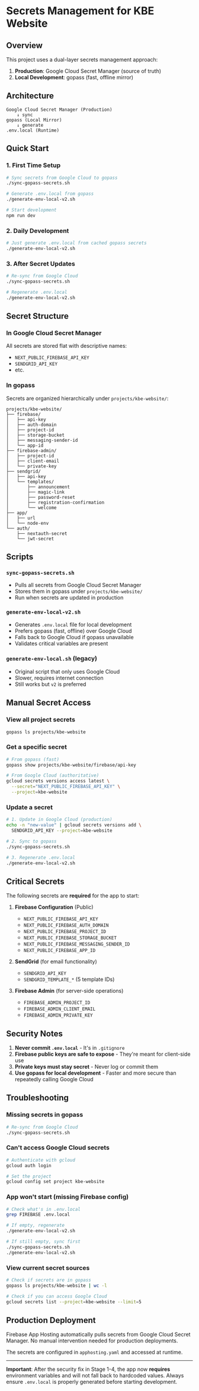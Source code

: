 # Secrets Management for KBE Website

## Overview

This project uses a dual-layer secrets management approach:

1. **Production**: Google Cloud Secret Manager (source of truth)
2. **Local Development**: gopass (fast, offline mirror)

## Architecture

```
Google Cloud Secret Manager (Production)
    ↓ sync
gopass (Local Mirror)
    ↓ generate
.env.local (Runtime)
```

## Quick Start

### 1. First Time Setup

```bash
# Sync secrets from Google Cloud to gopass
./sync-gopass-secrets.sh

# Generate .env.local from gopass
./generate-env-local-v2.sh

# Start development
npm run dev
```

### 2. Daily Development

```bash
# Just generate .env.local from cached gopass secrets
./generate-env-local-v2.sh
```

### 3. After Secret Updates

```bash
# Re-sync from Google Cloud
./sync-gopass-secrets.sh

# Regenerate .env.local
./generate-env-local-v2.sh
```

## Secret Structure

### In Google Cloud Secret Manager

All secrets are stored flat with descriptive names:

- `NEXT_PUBLIC_FIREBASE_API_KEY`
- `SENDGRID_API_KEY`
- etc.

### In gopass

Secrets are organized hierarchically under `projects/kbe-website/`:

```
projects/kbe-website/
├── firebase/
│   ├── api-key
│   ├── auth-domain
│   ├── project-id
│   ├── storage-bucket
│   ├── messaging-sender-id
│   └── app-id
├── firebase-admin/
│   ├── project-id
│   ├── client-email
│   └── private-key
├── sendgrid/
│   ├── api-key
│   └── templates/
│       ├── announcement
│       ├── magic-link
│       ├── password-reset
│       ├── registration-confirmation
│       └── welcome
├── app/
│   ├── url
│   └── node-env
└── auth/
    ├── nextauth-secret
    └── jwt-secret
```

## Scripts

### `sync-gopass-secrets.sh`

- Pulls all secrets from Google Cloud Secret Manager
- Stores them in gopass under `projects/kbe-website/`
- Run when secrets are updated in production

### `generate-env-local-v2.sh`

- Generates `.env.local` file for local development
- Prefers gopass (fast, offline) over Google Cloud
- Falls back to Google Cloud if gopass unavailable
- Validates critical variables are present

### `generate-env-local.sh` (legacy)

- Original script that only uses Google Cloud
- Slower, requires internet connection
- Still works but `v2` is preferred

## Manual Secret Access

### View all project secrets

```bash
gopass ls projects/kbe-website
```

### Get a specific secret

```bash
# From gopass (fast)
gopass show projects/kbe-website/firebase/api-key

# From Google Cloud (authoritative)
gcloud secrets versions access latest \
  --secret="NEXT_PUBLIC_FIREBASE_API_KEY" \
  --project=kbe-website
```

### Update a secret

```bash
# 1. Update in Google Cloud (production)
echo -n "new-value" | gcloud secrets versions add \
  SENDGRID_API_KEY --project=kbe-website

# 2. Sync to gopass
./sync-gopass-secrets.sh

# 3. Regenerate .env.local
./generate-env-local-v2.sh
```

## Critical Secrets

The following secrets are **required** for the app to start:

1. **Firebase Configuration** (Public)
   - `NEXT_PUBLIC_FIREBASE_API_KEY`
   - `NEXT_PUBLIC_FIREBASE_AUTH_DOMAIN`
   - `NEXT_PUBLIC_FIREBASE_PROJECT_ID`
   - `NEXT_PUBLIC_FIREBASE_STORAGE_BUCKET`
   - `NEXT_PUBLIC_FIREBASE_MESSAGING_SENDER_ID`
   - `NEXT_PUBLIC_FIREBASE_APP_ID`

2. **SendGrid** (for email functionality)
   - `SENDGRID_API_KEY`
   - `SENDGRID_TEMPLATE_*` (5 template IDs)

3. **Firebase Admin** (for server-side operations)
   - `FIREBASE_ADMIN_PROJECT_ID`
   - `FIREBASE_ADMIN_CLIENT_EMAIL`
   - `FIREBASE_ADMIN_PRIVATE_KEY`

## Security Notes

1. **Never commit `.env.local`** - It's in `.gitignore`
2. **Firebase public keys are safe to expose** - They're meant for client-side use
3. **Private keys must stay secret** - Never log or commit them
4. **Use gopass for local development** - Faster and more secure than repeatedly calling Google Cloud

## Troubleshooting

### Missing secrets in gopass

```bash
# Re-sync from Google Cloud
./sync-gopass-secrets.sh
```

### Can't access Google Cloud secrets

```bash
# Authenticate with gcloud
gcloud auth login

# Set the project
gcloud config set project kbe-website
```

### App won't start (missing Firebase config)

```bash
# Check what's in .env.local
grep FIREBASE .env.local

# If empty, regenerate
./generate-env-local-v2.sh

# If still empty, sync first
./sync-gopass-secrets.sh
./generate-env-local-v2.sh
```

### View current secret sources

```bash
# Check if secrets are in gopass
gopass ls projects/kbe-website | wc -l

# Check if you can access Google Cloud
gcloud secrets list --project=kbe-website --limit=5
```

## Production Deployment

Firebase App Hosting automatically pulls secrets from Google Cloud Secret Manager. No manual intervention needed for production deployments.

The secrets are configured in `apphosting.yaml` and accessed at runtime.

---

**Important**: After the security fix in Stage 1-4, the app now **requires** environment variables and will not fall back to hardcoded values. Always ensure `.env.local` is properly generated before starting development.

